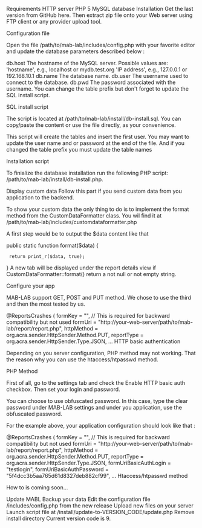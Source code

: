 Requirements
HTTP server
PHP 5
MySQL database
Installation
Get the last version from GitHub here. Then extract zip file onto your Web server using FTP client or any provider upload tool.


Configuration file

Open the file /path/to/mab-lab/includes/config.php with your favorite editor and update the database parameters described below :

db.host
The hostname of the MySQL server. Possible values are:
'hostname', e.g., localhost or mydb.test.org
'IP address', e.g., 127.0.0.1 or 192.168.10.1
db.name
The database name.
db.user
The username used to connect to the database.
db.pwd
The password associated with the username.
You can change the table prefix but don't forget to update the SQL install script.


SQL install script

The script is located at /path/to/mab-lab/install/db-install.sql. You can copy/paste the content or use the file directly, as your convenience.


This script will create the tables and insert the first user. You may want to update the user name and or password at the end of the file. And if you changed the table prefix you must update the table names


Installation script

To finialize the database installation run the following PHP script: /path/to/mab-lab/install/db-install.php.

Display custom data
Follow this part if you send custom data from you application to the backend.


To show your custom data the only thing to do is to implement the format method from the CustomDataFormatter class. You wil find it at /path/to/mab-lab/includes/customdataformatter.php


A first step would be to output the $data content like that

  public static function format($data) {

     return print_r($data, true);
 }
A new tab will be displayed under the report details view if CustomDataFormatter::format() return a not null or not empty string.

Configure your app

MAB-LAB support GET, POST and PUT method. We chose to use the third and then the most tested by us.


 @ReportsCrashes (
formKey = "", // This is required for backward compatibility but not used
formUri = "http://your-web-server/path/to/mab-lab/report/report.php",
httpMethod = org.acra.sender.HttpSender.Method.PUT,
reportType = org.acra.sender.HttpSender.Type.JSON,
...
HTTP basic authentication

Depending on you server configuration, PHP method may not working. That the reason why you can use the htaccess/htpasswd method.

PHP Method

First of all, go to the settings tab and check the Enable HTTP basic auth checkbox. Then set your login and password.

You can choose to use obfuscated password. In this case, type the clear password under MAB-LAB settings and under you application, use the obfuscated password.




For the example above, your application configuration should look like that :


 @ReportsCrashes (
formKey = "", // This is required for backward compatibility but not used
formUri = "http://your-web-server/path/to/mab-lab/report/report.php",
httpMethod = org.acra.sender.HttpSender.Method.PUT,
reportType = org.acra.sender.HttpSender.Type.JSON,
formUriBasicAuthLogin = "testlogin",
formUriBasicAuthPassword = "5f4dcc3b5aa765d61d8327deb882cf99",
...
Htaccess/htpasswd method

How to is coming soon...

Update MABL
Backup your data
Edit the configuration file /includes/config.php from the new release
Upload new files on your server
Launch script file at /install/update-to-VERSION_CODE/update.php
Remove install directory
Current version code is 9.
